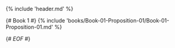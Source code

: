 {% include 'header.md' %}

{# Book 1 #}
{% include 'books/Book-01-Proposition-01/Book-01-Proposition-01.md' %}

{# *EOF* #}
